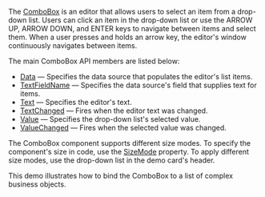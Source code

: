 The [ComboBox](https://docs.devexpress.com/Blazor/DevExpress.Blazor.DxComboBox-2) is an editor that allows users to select an item from a drop-down list. Users can click an item in the drop-down list or use the ARROW UP, ARROW DOWN, and ENTER keys to navigate between items and select them. When a user presses and holds an arrow key, the editor's window continuously navigates between items.

The main ComboBox API members are listed below:

*   [Data](https://docs.devexpress.com/Blazor/DevExpress.Blazor.DxComboBox-2.Data) — Specifies the data source that populates the editor's list items.
*   [TextFieldName](https://docs.devexpress.com/Blazor/DevExpress.Blazor.DxComboBox-2.TextFieldName) — Specifies the data source's field that supplies text for items.
*   [Text](https://docs.devexpress.com/Blazor/DevExpress.Blazor.DxComboBox-2.Text) — Specifies the editor's text.
*   [TextChanged](https://docs.devexpress.com/Blazor/DevExpress.Blazor.DxComboBox-2.TextChanged) — Fires when the editor text was changed.
*   [Value](https://docs.devexpress.com/Blazor/DevExpress.Blazor.DxComboBox-2.Value) — Specifies the drop-down list's selected value.
*   [ValueChanged](https://docs.devexpress.com/Blazor/DevExpress.Blazor.DxComboBox-2.ValueChanged) — Fires when the selected value was changed.

The ComboBox component supports different size modes. To specify the component's size in code, use the [SizeMode](https://docs.devexpress.com/Blazor/DevExpress.Blazor.Base.DxResizableEditorBase-2.SizeMode) property. To apply different size modes, use the drop-down list in the demo card's header.

This demo illustrates how to bind the ComboBox to a list of complex business objects.

